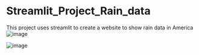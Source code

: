 # Streamlit_Project_Rain_data
This project uses streamlit to create a website to show rain data in America
![image](https://github.com/Asv-123/Streamlit_Project_Rain_data/assets/169059737/2bbaa9c0-dcf0-4d66-979b-56867dcf5c03)

![image](https://github.com/Asv-123/Streamlit_Project_Rain_data/assets/169059737/171a150c-1626-4972-a8ce-72e6bf23dfc1)


